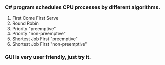 ### C# program schedules CPU processes by different algorithms.
1. First Come First Serve
2. Round Robin
3. Priority "preemptive"
4. Priority "non-preemptive"
5. Shortest Job First "preemptive"
6. Shortest Job First "non-preemptive"
### GUI is very user friendly, just try it.

